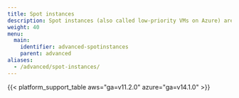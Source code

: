 ```yaml
---
title: Spot instances
description: Spot instances (also called low-priority VMs on Azure) are a simple way to save on compute cost, if your use case permits it. Here you find documentation for using them with Giant Swarm Kubernetes clusters, both on AWS and Microsoft Azure.
weight: 40
menu:
  main:
    identifier: advanced-spotinstances
    parent: advanced
aliases:
  - /advanced/spot-instances/
---
```


{{< platform_support_table aws="ga=v11.2.0" azure="ga=v14.1.0" >}}
